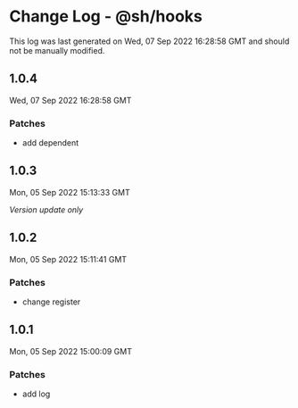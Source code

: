 # Change Log - @sh/hooks

This log was last generated on Wed, 07 Sep 2022 16:28:58 GMT and should not be manually modified.

## 1.0.4
Wed, 07 Sep 2022 16:28:58 GMT

### Patches

- add dependent

## 1.0.3
Mon, 05 Sep 2022 15:13:33 GMT

_Version update only_

## 1.0.2
Mon, 05 Sep 2022 15:11:41 GMT

### Patches

- change register

## 1.0.1
Mon, 05 Sep 2022 15:00:09 GMT

### Patches

- add log


